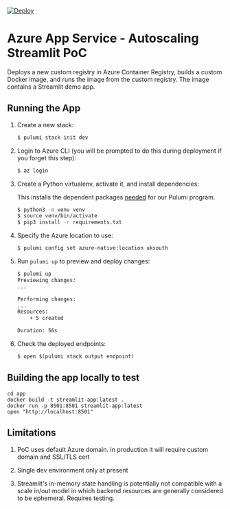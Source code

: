 [![Deploy](https://get.pulumi.com/new/button.svg)](https://app.pulumi.com/new?template=https://github.com/meestaben/azure-streamlit-app/blob/main/README.md)

# Azure App Service - Autoscaling Streamlit PoC

Deploys a new custom registry in Azure Container Registry, builds a custom Docker image, and runs the image from the custom registry. The image contains a Streamlit demo app.

## Running the App

1. Create a new stack:

    ```bash
    $ pulumi stack init dev
    ```

1. Login to Azure CLI (you will be prompted to do this during deployment if you forget this step):

    ```bash
    $ az login
    ```
   
1. Create a Python virtualenv, activate it, and install dependencies:

   This installs the dependent packages [needed](https://www.pulumi.com/docs/intro/concepts/how-pulumi-works/) for our Pulumi program.

    ```bash
    $ python3 -m venv venv
    $ source venv/bin/activate
    $ pip3 install -r requirements.txt
    ```

1. Specify the Azure location to use:

    ```bash
    $ pulumi config set azure-native:location uksouth
    ```

1. Run `pulumi up` to preview and deploy changes:

    ```bash
    $ pulumi up
    Previewing changes:
    ...

    Performing changes:
    ...
    Resources:
        + 5 created

    Duration: 56s
    ```

1. Check the deployed endpoints:

    ```bash
    $ open $(pulumi stack output endpoint)

    ```

## Building the app locally to test

```
cd app
docker build -t streamlit-app:latest .
docker run -p 8501:8501 streamlit-app:latest
open "http://localhost:8501"
```

## Limitations
1.  PoC uses default Azure domain. In production it will require custom domain and SSL/TLS cert

2.  Single dev environment only at present

3.  Streamlit's in-memory state handling is potentially not compatible with a scale in/out model in which backend resources are generally considered to be ephemeral. Requires testing.
